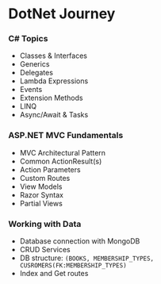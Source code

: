 # DotNet Journey

### C# Topics
- Classes & Interfaces
- Generics
- Delegates
- Lambda Expressions
- Events
- Extension Methods
- LINQ
- Async/Await & Tasks

### ASP.NET MVC Fundamentals
- MVC Architectural Pattern
- Common ActionResult(s)
- Action Parameters
- Custom Routes
- View Models
- Razor Syntax
- Partial Views

### Working with Data
- Database connection with MongoDB
- CRUD Services
- DB structure: `(BOOKS, MEMBERSHIP_TYPES, CUSROMERS(FK:MEMBERSHIP_TYPES)`
- Index and Get routes

